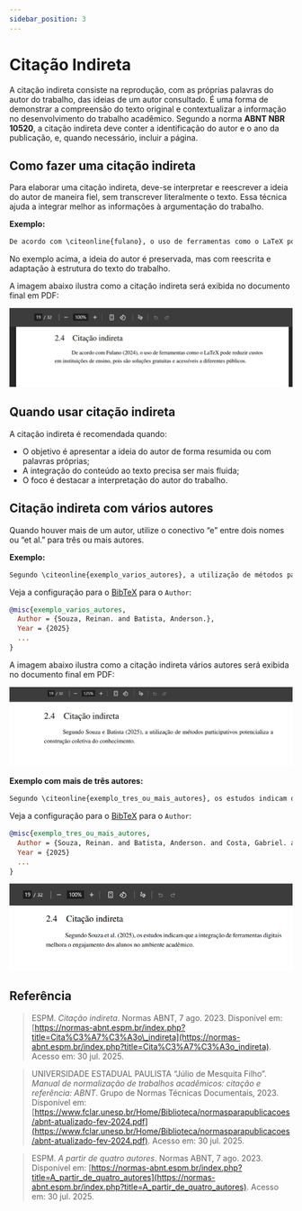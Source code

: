 ```yaml
---
sidebar_position: 3
---
```


# Citação Indireta

A citação indireta consiste na reprodução, com as próprias palavras do autor do trabalho, das ideias de um autor consultado. É uma forma de demonstrar a compreensão do texto original e contextualizar a informação no desenvolvimento do trabalho acadêmico. Segundo a norma **ABNT NBR 10520**, a citação indireta deve conter a identificação do autor e o ano da publicação, e, quando necessário, incluir a página.

## Como fazer uma citação indireta

Para elaborar uma citação indireta, deve-se interpretar e reescrever a ideia do autor de maneira fiel, sem transcrever literalmente o texto. Essa técnica ajuda a integrar melhor as informações à argumentação do trabalho.

**Exemplo:**

```md
De acordo com \citeonline{fulano}, o uso de ferramentas como o LaTeX pode reduzir custos em instituições de ensino, pois são soluções gratuitas e acessíveis a diferentes públicos.
```

No exemplo acima, a ideia do autor é preservada, mas com reescrita e adaptação à estrutura do texto do trabalho.

A imagem abaixo ilustra como a citação indireta será exibida no documento final em PDF:

![Exemplo de citação indireta](../../assets/img/exemplo-de-citacao-indireta.png)

## Quando usar citação indireta

A citação indireta é recomendada quando:

* O objetivo é apresentar a ideia do autor de forma resumida ou com palavras próprias;
* A integração do conteúdo ao texto precisa ser mais fluida;
* O foco é destacar a interpretação do autor do trabalho.

## Citação indireta com vários autores

Quando houver mais de um autor, utilize o conectivo “e” entre dois nomes ou “et al.” para três ou mais autores.

**Exemplo:**

```md
Segundo \citeonline{exemplo_varios_autores}, a utilização de métodos participativos potencializa a construção coletiva do conhecimento.
```

Veja a configuração para o [BibTeX](/criando-um-documento/elementos-pos-textuais/referencias) para o `Author`:

```bib
@misc{exemplo_varios_autores,
  Author = {Souza, Reinan. and Batista, Anderson.},
  Year = {2025}
  ...
}
```

A imagem abaixo ilustra como a citação indireta vários autores será exibida no documento final em PDF:

![Exemplo de citação indireta](../../assets/img/exemplo-de-citacao-indireta-dois-autores.png)

**Exemplo com mais de três autores:**

```md
Segundo \citeonline{exemplo_tres_ou_mais_autores}, os estudos indicam que a integração de ferramentas digitais melhora o engajamento dos alunos no ambiente acadêmico.
```

Veja a configuração para o [BibTeX](/criando-um-documento/elementos-pos-textuais/referencias) para o `Author`:

```bib
@misc{exemplo_tres_ou_mais_autores,
  Author = {Souza, Reinan. and Batista, Anderson. and Costa, Gabriel. and Silva, Maria.},
  Year = {2025}
  ...
}
```

![Exemplo de citação indireta com mais de três](../../assets/img/exemplo-de-citacao-indireta-quatro-autores.png)

## Referência

> ESPM. *Citação indireta*. Normas ABNT, 7 ago. 2023. Disponível em: [https://normas-abnt.espm.br/index.php?title=Cita%C3%A7%C3%A3o\_indireta](https://normas-abnt.espm.br/index.php?title=Cita%C3%A7%C3%A3o_indireta). Acesso em: 30 jul. 2025.

> UNIVERSIDADE ESTADUAL PAULISTA “Júlio de Mesquita Filho”. *Manual de normalização de trabalhos acadêmicos: citação e referência: ABNT*. Grupo de Normas Técnicas Documentais, 2023. Disponível em: [https://www.fclar.unesp.br/Home/Biblioteca/normasparapublicacoes/abnt-atualizado-fev-2024.pdf](https://www.fclar.unesp.br/Home/Biblioteca/normasparapublicacoes/abnt-atualizado-fev-2024.pdf). Acesso em: 30 jul. 2025.

> ESPM. *A partir de quatro autores*. Normas ABNT, 7 ago. 2023. Disponível em: [https://normas-abnt.espm.br/index.php?title=A_partir_de_quatro_autores](https://normas-abnt.espm.br/index.php?title=A_partir_de_quatro_autores). Acesso em: 30 jul. 2025.

